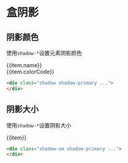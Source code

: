 # 盒阴影

## 阴影颜色

使用`shadow-*`设置元素阴影颜色

<Example>
  <div
  v-for = "index in 2"
  :class="index===2 ? 'bd' : '' , 'bd-l-0', 'bd-r-0', 'bd-b-0' "
  class="flex flex-wrap gap-3 mt-1 ">
    <div :key="item"
    v-for = "item in index===1 ? arrayTheme : arrayNormal"
    class="w-16 h-20 mt-4" >
      <div :class="'shadow-' + item.name"  class="shadow w-16 h-8" ></div>
      <div class="text-center h-12">
        <div>{{item.name}}</div>
        <div>{{item.colorCode}}</div>
      </div>
    </div>
  </div>
</Example>

```html
<div class="shadow shadow-primary ...">
</div>
```

## 阴影大小

使用`shadow-*`设置阴影大小

 <Example>
  <div class="flex flex-wrap gap-3 mt-1">
    <div :key="item" v-for ="item in arraySize" class="w-24 h-32 mt-4" >
      <div :class="item"  class="shadow-primary w-24 h-24" ></div>
      <div class="text-center h-4 mt-4">
        <div>{{item}}</div>
      </div>
    </div>
  </div>
</Example>

```html
<div class="shadow-sm shadow-primary ...">
</div>
```

<script setup>
  const arrayTheme =  [
    {name:'primary',colorCode:'#2B80FF'},
    {name:'secondary',colorCode:'#37B2FE'},
    {name:'success',colorCode:'#17CE97'},
    {name:'warning',colorCode:'#FFA34D'},
    {name:'danger',colorCode:'#FF5858'},
    {name:'important',colorCode:'#FF4F9E'},
    {name:'special',colorCode:'#9D5EFF'},
  ];
  const arrayNormal = [
    {name:'white',colorCode:'#FFFFFF'},
    {name:'lighter',colorCode:'#F5F5F5'},
    {name:'light',colorCode:'#E3E4E9'},
    {name:'gray',colorCode:'#9EA3B0'},
    {name:'dark',colorCode:'#5E626D'},
    {name:'darker',colorCode:'#1B1F28'},
    {name:'black',colorCode:'#000000'},
    {name:'surface',colorCode:'#F5F5F5'},
    {name:'inverse',colorCode:'#3C4353'},
    {name:'transparent',colorCode:''},
    {name:'inherit',colorCode:''},
    {name:'current',colorCode:''},
  ];
  const arraySize = [
    'shadow-sm',
    'shadow',
    'shadow-md',
    'shadow-lg',
    'shadow-xl',
    'shadow-2xl',
    'shadow-inner',
    'shadow-none',
  ];
</script>
